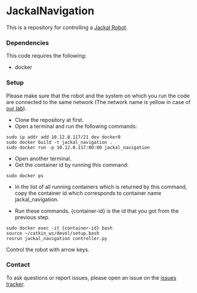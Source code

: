 # JackalNavigation

This is a repository for controlling a [Jackal Robot](https://www.clearpathrobotics.com/jackal-small-unmanned-ground-vehicle/).


### Dependencies
This code requires the following:
* docker

### Setup
Please make sure that the robot and the system on which you run the code are connected to the same network 
(The network name is yellow in case of [our lab](http://hector.cs.ucf.edu/robotics/)).
* Clone the repository at first.
* Open a terminal and run the following commands:
```
sudo ip addr add 10.12.0.117/21 dev docker0
sudo docker build -t jackal_navigation .
sudo docker run -p 10.12.0.117:80:80 jackal_navigation
```

* Open another terminal.
* Get the container id by running this command:
```
sudo docker ps
```
* In the list of all running containers which is returned by this command, copy the container id which corresponds to container name jackal_navigation.

* Run these commands. {container-id} is the id that you got from the previous step.
```
sudo docker exec -it {container-id} bash
source ~/catkin_ws/devel/setup.bash
rosrun jackal_navigation controller.py 
```

Control the robot with arrow keys.

### Contact
To ask questions or report issues, please open an issue on the [issues tracker](https://github.com/siavash-khodadadeh/JackalNavigation/issues).
